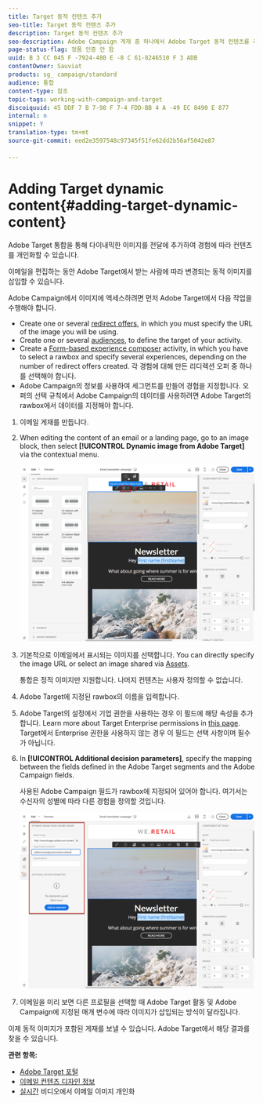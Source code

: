 ```yaml
---
title: Target 동적 컨텐츠 추가
seo-title: Target 동적 컨텐츠 추가
description: Target 동적 컨텐츠 추가
seo-description: Adobe Campaign 게재 중 하나에서 Adobe Target 동적 컨텐츠를 추가하는 방법을 알아봅니다.
page-status-flag: 정품 인증 안 함
uuid: B 3 CC 045 F -7924-480 E -8 C 61-8246510 F 3 ADB
contentOwner: Sauviat
products: sg_ campaign/standard
audience: 통합
content-type: 참조
topic-tags: working-with-campaign-and-target
discoiquuid: 45 DDF 7 B 7-98 F 7-4 FDD-BB 4 A -49 EC 8490 E 877
internal: n
snippet: Y
translation-type: tm+mt
source-git-commit: eed2e3597548c97345f51fe62dd2b56af5042e87

---
```



# Adding Target dynamic content{#adding-target-dynamic-content}

Adobe Target 통합을 통해 다이내믹한 이미지를 전달에 추가하여 경험에 따라 컨텐츠를 개인화할 수 있습니다.

이메일을 편집하는 동안 Adobe Target에서 받는 사람에 따라 변경되는 동적 이미지를 삽입할 수 있습니다.

Adobe Campaign에서 이미지에 액세스하려면 먼저 Adobe Target에서 다음 작업을 수행해야 합니다.

* Create one or several [redirect offers](https://docs.adobe.com/content/help/en/target/using/experiences/offers/offer-redirect.html), in which you must specify the URL of the image you will be using.
* Create one or several [audiences](https://marketing.adobe.com/resources/help/en_US/target/ov/c_about_segments.html), to define the target of your activity.
* Create a [Form-based experience composer](https://marketing.adobe.com/resources/help/en_US/target/target/t_form_experience_composer.html) activity, in which you have to select a rawbox and specify several experiences, depending on the number of redirect offers created. 각 경험에 대해 만든 리디렉션 오퍼 중 하나를 선택해야 합니다.
* Adobe Campaign의 정보를 사용하여 세그먼트를 만들어 경험을 지정합니다. 오퍼의 선택 규칙에서 Adobe Campaign의 데이터를 사용하려면 Adobe Target의 rawbox에서 데이터를 지정해야 합니다.

1. 이메일 게재를 만듭니다.
1. When editing the content of an email or a landing page, go to an image block, then select **[!UICONTROL Dynamic image from Adobe Target]** via the contextual menu.

   ![](assets/tar_insert_dynamic_image.png)

1. 기본적으로 이메일에서 표시되는 이미지를 선택합니다. You can directly specify the image URL or select an image shared via [Assets](../../integrating/using/working-with-campaign-and-assets-core-service.md).

   통합은 정적 이미지만 지원합니다. 나머지 컨텐츠는 사용자 정의할 수 없습니다.

1. Adobe Target에 지정된 rawbox의 이름을 입력합니다.
1. Adobe Target의 설정에서 기업 권한을 사용하는 경우 이 필드에 해당 속성을 추가합니다. Learn more about Target Enterprise permissions in [this page](https://marketing.adobe.com/resources/help/en_US/target/target/properties-overview.html). Target에서 Enterprise 권한을 사용하지 않는 경우 이 필드는 선택 사항이며 필수가 아닙니다.
1. In **[!UICONTROL Additional decision parameters]**, specify the mapping between the fields defined in the Adobe Target segments and the Adobe Campaign fields.

   사용된 Adobe Campaign 필드가 rawbox에 지정되어 있어야 합니다. 여기서는 수신자의 성별에 따라 다른 경험을 정의할 것입니다.

   ![](assets/tar_additional_decisionning_parameters.png)

1. 이메일을 미리 보면 다른 프로필을 선택할 때 Adobe Target 활동 및 Adobe Campaign에 지정된 매개 변수에 따라 이미지가 삽입되는 방식이 달라집니다.

이제 동적 이미지가 포함된 게재를 보낼 수 있습니다. Adobe Target에서 해당 결과를 찾을 수 있습니다.

**관련 항목:**

* [Adobe Target 포털](https://marketing.adobe.com/resources/help/en_US/target/a4t/c_campaign_and_target.html)
* [이메일 컨텐츠 디자인 정보](../../designing/using/about-email-content-design.md)
* [실시간](https://helpx.adobe.com/marketing-cloud/how-to/email-marketing.html) 비디오에서 이메일 이미지 개인화

